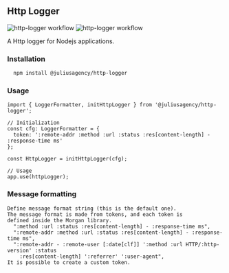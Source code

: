 ## Http Logger
![http-logger workflow](https://github.com/juliusagency/jla-node-monorepo/actions/workflows/http-logger-test.yaml/badge.svg)
![http-logger workflow](https://github.com/juliusagency/jla-node-monorepo/actions/workflows/http-logger-github.yaml/badge.svg)

A Http logger for Nodejs applications.

### Installation
```bash
  npm install @juliusagency/http-logger
```
### Usage
```
import { LoggerFormatter, initHttpLogger } from '@juliusagency/http-logger';

// Initialization
const cfg: LoggerFormatter = {
  token: ':remote-addr :method :url :status :res[content-length] - :response-time ms'
};

const HttpLogger = initHttpLogger(cfg);

// Usage
app.use(httpLogger);
```

### Message formatting
```
Define message format string (this is the default one).  
The message format is made from tokens, and each token is  
defined inside the Morgan library.  
  ":method :url :status :res[content-length] - :response-time ms",  
  ":remote-addr :method :url :status :res[content-length] - :response-time ms",  
  ":remote-addr - :remote-user [:date[clf]] ':method :url HTTP/:http-version' :status 
    :res[content-length] ':referrer' ':user-agent",  
It is possible to create a custom token.  
```
